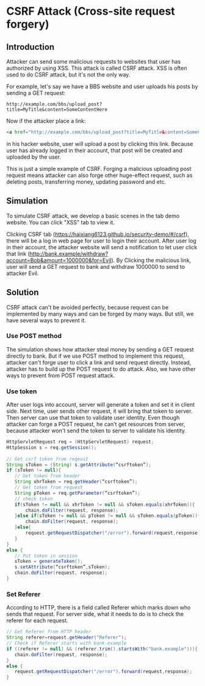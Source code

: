 # CSRF Attack (Cross-site request forgery)

## Introduction

Attacker can send some malicious requests to websites that user has authorized by using XSS.
This attack is called CSRF attack. XSS is often used to do CSRF attack, but it's not the only
way. 

For example, let's say we have a BBS website and user uploads his posts by sending a
GET request:

```
http://example.com/bbs/upload_post?title=MyTitle&content=SomeContentHere
```

Now if the attacker place a link: 

```html
<a href="http://example.com/bbs/upload_post?title=MyTitle&content=SomeContentHere">Click Me</a>
```

in his hacker website, user will upload a post by clicking this link. Because user has already
logged in their account, that post will be created and uploaded by the user.

This is just a simple example of CSRF. Forging a malicious uploading post request means attacker
can also forge other huge-effect request, such as deleting posts, transferring money, updating password and etc.

## Simulation

To simulate CSRF attack, we develop a basic scenes in the tab demo website. You can click "XSS" tab 
to view it.

Clicking CSRF tab (https://haixiang6123.github.io/security-demo/#/csrf), there will be a log in web page for 
user to login their account. After user log in their account, the attacker website will send a notification to let user
click that link (http://bank.example/withdraw?account=Bob&amount=1000000&for=Evil). By Clicking the malicious link, user will send a GET request to bank and withdraw 1000000 to send to attacker Evil.


## Solution

CSRF attack can't be avoided perfectly, because request can be implemented by many ways and can be forged by many ways.
But still, we have several ways to prevent it.

### Use POST method

The simulation shows how attacker steal money by sending a GET request directly to bank.
But if we use POST method to implement this request, attacker can't forge user to click a link and
send request directly. Instead, attacker has to build up the POST request to do attack. Also,
we have other ways to prevent from POST request attack.

### Use token

After user logs into account, server will generate a token and set it in client side. Next time,
user sends other request, it will bring that token to server. Then server can use that token to
validate user identity. Even though attacker can forge a POST request, he can't get resources from server,
because attacker won't send the token to server to validate his identity.

```java
HttpServletRequest req = (HttpServletRequest) request; 
HttpSession s = req.getSession(); 
 
// Get csrf token from reqeust
String sToken = (String) s.getAttribute(“csrftoken”); 
if (sToken != null){
   // Get token from header
   String xhrToken = req.getHeader(“csrftoken”); 
   // Get token from request
   String pToken = req.getParameter(“csrftoken”); 
   // check token
   if(sToken != null && xhrToken != null && sToken.equals(xhrToken)){ 
       chain.doFilter(request, response); 
   }else if(sToken != null && pToken != null && sToken.equals(pToken)){ 
       chain.doFilter(request, response); 
   }else{ 
       request.getRequestDispatcher("/error").forward(request,response); 
   } 
} 
else { 
   // Put token in session
   sToken = generateToken(); 
   s.setAttribute(“csrftoken”,sToken); 
   chain.doFilter(request, response); 
}
```

### Set Referer

According to HTTP, there is a field called Referer which marks down who sends that request.
For server side, what it needs to do is to check the referer for each request.

```java
// Get Referer from HTTP header
String referer=request.getHeader("Referer"); 
// Check if Referer starts with bank.example
if ((referer != null) && (referer.trim().startsWith("bank.example"))){ 
   chain.doFilter(request, response); 
}
else { 
   request.getRequestDispatcher("/error").forward(request,response); 
}
```
